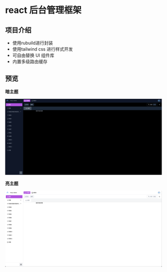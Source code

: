 # react 后台管理框架

## 项目介绍

- 使用rubuild进行封装
- 使用tailwind css 进行样式开发
- 可自由替换 UI 组件库
- 内置多级路由缓存

## 预览

**暗主题**

![preview](./assets/dark.png)

**亮主题**

![preview](./assets/light.png)

